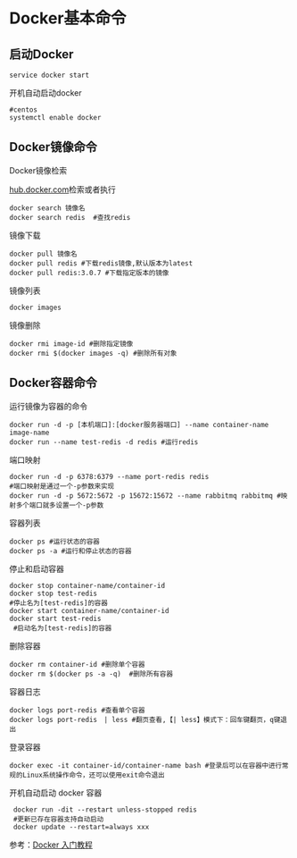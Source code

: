 # Docker基本命令

## 启动Docker

```
service docker start
```

开机自动启动docker
```
#centos
systemctl enable docker
```


## Docker镜像命令

Docker镜像检索

[hub.docker.com](/hub.docker.com)检索或者执行

```
docker search 镜像名
docker search redis  #查找redis
```

镜像下载

```
docker pull 镜像名
docker pull redis #下载redis镜像,默认版本为latest
docker pull redis:3.0.7 #下载指定版本的镜像
```

镜像列表

```
docker images
```

镜像删除

```
docker rmi image-id #删除指定镜像
docker rmi $(docker images -q) #删除所有对象
```

## Docker容器命令

运行镜像为容器的命令

```
docker run -d -p [本机端口]:[docker服务器端口] --name container-name image-name
docker run --name test-redis -d redis #运行redis
```

端口映射

```
docker run -d -p 6378:6379 --name port-redis redis 
#端口映射是通过一个-p参数来实现
docker run -d -p 5672:5672 -p 15672:15672 --name rabbitmq rabbitmq #映射多个端口就多设置一个-p参数
```

容器列表

```
docker ps #运行状态的容器
docker ps -a #运行和停止状态的容器
```

停止和启动容器

```
docker stop container-name/container-id
docker stop test-redis 
#停止名为[test-redis]的容器
docker start container-name/container-id
docker start test-redis
 #启动名为[test-redis]的容器
```

删除容器

```
docker rm container-id #删除单个容器
docker rm $(docker ps -a -q)  #删除所有容器
```

容器日志

```
docker logs port-redis #查看单个容器
docker logs port-redis　| less #翻页查看,【| less】模式下：回车键翻页，q键退出
```

登录容器

```
docker exec -it container-id/container-name bash #登录后可以在容器中进行常规的Linux系统操作命令，还可以使用exit命令退出
```


开机自动启动 docker 容器

```
 docker run -dit --restart unless-stopped redis
 #更新已存在容器支持自动启动
 docker update --restart=always xxx
```




参考：[Docker 入门教程](https://blog.csdn.net/xiaolyuh123/article/details/72528860)


